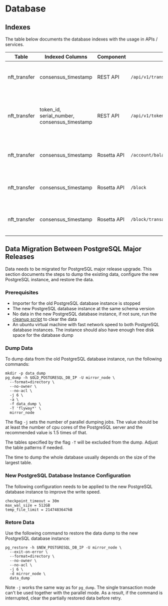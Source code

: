 # Database

## Indexes

The table below documents the database indexes with the usage in APIs / services.

| Table        | Indexed Columns                              | Component   | Service                    | Description                                                                       |
|--------------|----------------------------------------------|-------------|----------------------------|-----------------------------------------------------------------------------------|
| nft_transfer | consensus_timestamp                          | REST API    | `/api/v1/transactions/:id` | Used to join `nft_transfer` and the `tlist` CTE on `consensus_timestamp` equality |
| nft_transfer | token_id, serial_number, consensus_timestamp | REST API    | `/api/v1/tokens/:id/nfts/:serialNumber/transactions` | Used to query the transfer consensus timestamps of a NFT (token_id, serial_number) with optional timestamp filter |
| nft_transfer | consensus_timestamp                          | Rosetta API | `/account/balance`         | Used to calculate an account's nft token balance including serial numbers at a block |
| nft_transfer | consensus_timestamp                          | Rosetta API | `/block`                   | Used to join `nft_transfer` and `transaction` on `consensus_timestamp` equality   |
| nft_transfer | consensus_timestamp                          | Rosetta API | `/block/transaction`       | Used to join `nft_transfer` and `transaction` on `consensus_timestamp` equality   |

## Data Migration Between PostgreSQL Major Releases

Data needs to be migrated for PostgreSQL major release upgrade. This section documents the steps to dump the existing
data, configure the new PostgreSQL instance, and restore the data.

### Prerequisites

- Importer for the old PostgreSQL database instance is stopped
- The new PostgreSQL database instance at the same schema version
- No data in the new PostgreSQL database instance, if not sure, run the
  [cleanup script](/hedera-mirror-importer/src/main/resources/db/scripts/cleanup.sql) to clear the data
- An ubuntu virtual machine with fast network speed to both PostgreSQL database instances. The instance should also have
  enough free disk space for the database dump

### Dump Data

To dump data from the old PostgreSQL database instance, run the following commands:

```shell
mkdir -p data_dump
pg_dump -h $OLD_POSTGRESQL_DB_IP -U mirror_node \
  --format=directory \
  --no-owner \
  --no-acl \
  -j 6 \
  -a \
  -f data_dump \
  -T 'flyway*' \
  mirror_node
```

The flag `-j` sets the number of parallel dumping jobs. The value should be at least the number of cpu cores of the
PostgreSQL server and the recommended value is 1.5 times of that.

The tables specified by the flag `-T` will be excluded from the dump. Adjust the table patterns if needed.

The time to dump the whole database usually depends on the size of the largest table.

### New PostgreSQL Database Instance Configuration

The following configuration needs to be applied to the new PostgreSQL database instance to improve the write speed.

```
checkpoint_timeout = 30m
max_wal_size = 512GB
temp_file_limit = 2147483647kB
```

### Retore Data

Use the following command to restore the data dump to the new PostgreSQL database instance:

```shell
pg_restore -h $NEW_POSTGRESQL_DB_IP -U mirror_node \
  --exit-on-error \
  --format=directory \
  --no-owner \
  --no-acl \
  -j 6 \
  -d mirror_node \
  data_dump
```

Note `-j` works the same way as for `pg_dump`. The single transaction mode can't be used together with the parallel
mode. As a result, if the command is interrupted, clear the partially restored data before retry.
